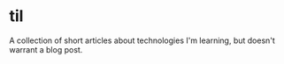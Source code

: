# til
A collection of short articles about technologies I'm learning, but doesn't warrant a blog post.
